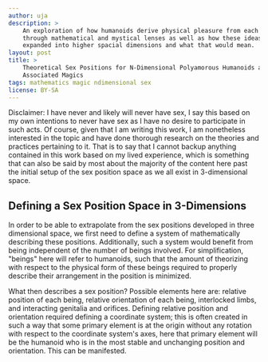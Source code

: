 ```yaml
---
author: uja
description: >
    An exploration of how humanoids derive physical pleasure from each other
    through mathematical and mystical lenses as well as how these ideas can be
    expanded into higher spacial dimensions and what that would mean. 
layout: post
title: >
    Theoretical Sex Positions for N-Dimensional Polyamorous Humanoids and
    Associated Magics
tags: mathematics magic ndimensional sex
license: BY-SA
---
```


Disclaimer: I have never and likely will never have sex, I say this based on my
own intentions to never have sex as I have no desire to participate in such
acts. Of course, given that I am writing this work, I am nonetheless interested
in the topic and have done thorough research on the theories and practices
pertaining to it. That is to say that I cannot backup anything contained in this
work based on my lived experience, which is something that can also be said by
most about the majority of the content here past the initial setup of the sex
position space as we all exist in 3-dimensional space.

## Defining a Sex Position Space in 3-Dimensions

In order to be able to extrapolate from the sex positions developed in three
dimensional space, we first need to define a system of mathematically describing
these positions. Additionally, such a system would benefit from being
independent of the number of beings involved. For simplification, "beings" here
will refer to humanoids, such that the amount of theorizing with respect to the
physical form of these beings required to properly describe their arrangement in
the position is minimized.

What then describes a sex position? Possible elements here are: relative
position of each being, relative orientation of each being, interlocked limbs,
and interacting genitalia and orifices. Defining relative position and
orientation required defining a coordinate system; this is often created in such
a way that some primary element is at the origin without any rotation with
respect to the coordinate system's axes, here that primary element will be the
humanoid who is in the most stable and unchanging position and orientation. This
can be manifested.
